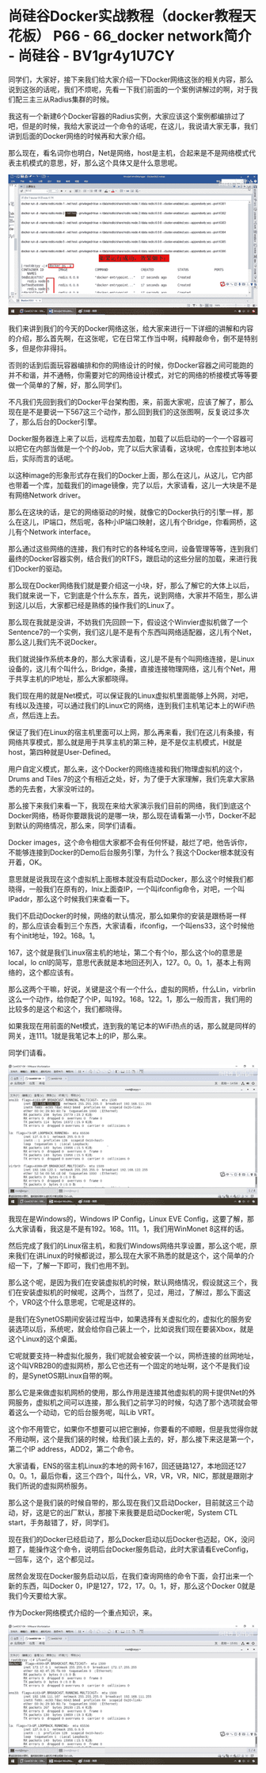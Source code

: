 # 尚硅谷Docker实战教程（docker教程天花板） P66 - 66_docker network简介 - 尚硅谷 - BV1gr4y1U7CY

同学们，大家好，接下来我们给大家介绍一下Docker网络这张的相关内容，那么说到这张的话呢，我们不烦呢，先看一下我们前面的一个案例讲解过的啊，对于我们配三主三从Radius集群的时候。

我这有一个新建6个Docker容器的Radius实例，大家应该这个案例都编排过了吧，但是的时候，我给大家说过一个命令的话呢，在这儿，我说请大家无事，我们讲到后面的Docker网络的时候再和大家介绍。

那么现在，看名词你也明白，Net是网络，host是主机，合起来是不是网络模式代表主机模式的意思，好，那么这个具体又是什么意思呢。

![](img/a7b2a8599ecf9561137c6dad78e8b952_1.png)

我们来讲到我们的今天的Docker网络这张，给大家来进行一下详细的讲解和内容的介绍，那么首先啊，在这张呢，它在日常工作当中啊，纯粹敲命令，倒不是特别多，但是你非得抖。

否则的话到后面玩容器编排和你的网络设计的时候，你Docker容器之间可能跑的并不和谐，并不通畅，你需要对它的网络设计模式，对它的网络的桥接模式等等要做一个简单的了解，好，那么同学们。

不凡我们先回到我们的Docker平台架构图，来，前面大家呢，应该了解了，那么现在是不是要说一下567这三个动作，那么回到我们的这张图啊，反复说过多次了，那么后台的Docker引擎。

Docker服务器连上来了以后，远程库去加载，加载了以后启动的一个一个容器可以把它在内部当做是一个个的Job，完了以后大家请看，这块呢，仓库拉到本地以后，实际而言的话呢。

以这种image的形象形式存在我们的Docker上面，那么在这儿，从这儿，它内部也带着一个库，加载我们的image镜像，完了以后，大家请看，这儿一大块是不是有网络Network driver。

那么在这块的话，是它的网络驱动的时候，就像它的Docker执行的引擎一样，那么在这儿，IP端口，然后呢，各种小IP端口映射，这儿有个Bridge，你看网桥，这儿有个Network interface。

那么通过这些网络的连接，我们有时它的各种域名空间，设备管理等等，连到我们最终的Docker容器实例，结合我们的RTFS，跟启动的这些分层的加载，来进行我们Docker的驱动。

那么现在Docker网络我们就是要介绍这一小块，好，那么了解它的大体上以后，我们就来说一下，它到底是个什么东东，首先，说到网络，大家并不陌生，那么讲到这儿以后，大家都已经是熟练的操作我们的Linux了。

那么现在我就是没讲，不妨我们先回顾一下，假设这个Winvier虚拟机做了一个Sentence7的一个实例，我们这儿是不是有个东西叫网络适配器，这儿有个Net，那么这儿我们先不说Docker。

我们就说操作系统本身的，那么大家请看，这儿是不是有个叫网络连接，是Linux设备的，这儿有个叫什么，Bridge，条接，直接连接物理网络，这儿有个Net，用于共享主机的IP地址，那么大家都晓得。

我们现在用的就是Net模式，可以保证我的Linux虚拟机里面能够上外网，对吧，有线以及连接，可以通过我们的Linux它的网络，连到我们主机笔记本上的WiFi热点，然后连上去。

保证了我们在Linux的宿主机里面可以上网，那么再来看，我们在这儿有条接，有网络共享模式，那么就是用于共享主机的第三种，是不是仅主机模式，H就是host，第四种就是User-Defined。

用户自定义模式，那么来，这个Docker的网络连接和我们物理虚拟机的这个，Drums and Tiles 7的这个有相近之处，好，为了便于大家理解，我们先拿大家熟悉的先去套，大家没听过的。

那么接下来我们来看一下，我现在来给大家演示我们目前的网络，我们到底这个Docker网络，杨哥你要跟我说的是哪一块，那么现在请看第一小节，Docker不起到默认的网络情况，那么来，同学们请看。

Docker images，这个命令相信大家都不会有任何怀疑，敲烂了吧，他告诉你，不能够连接到Docker的Demo后台服务引擎，为什么？我这个Docker根本就没有开着，OK。

意思就是说我现在这个虚拟机上面根本就没有启动Docker，那么这个时候我们都晓得，一般我们在原有的，Inix上面查IP，一个叫ifconfig命令，对吧，一个叫IPaddr，那么这个时候我们来查看一下。

我们不启动Docker的时候，网络的默认情况，那么如果你的安装是跟杨哥一样的，那么应该会看到三个东西，大家请看，ifconfig，一个叫ens33，这个时候他有个init地址，192。168。1。

167，这个就是我们Linux宿主机的地址，第二个有个lo，那么这个lo的意思是local，lo cnl的简写，意思代表就是本地回还列入，127。0。0。1，基本上有网络的，这个都应该有。

那么这两个干嘛，好说，关键是这个有一个什么，虚拟的网桥，什么Lin，virbrlin这么一个动作，给你配了个IP，叫192。168。122。1，那么一般而言，我们用的比较多的是这个和这个，我们都晓得。

如果我现在用前面的Net模式，连到我的笔记本的WiFi热点的话，那么就是同样的网关，连111。1就是我笔记本上的IP，那么来。

同学们请看。

![](img/a7b2a8599ecf9561137c6dad78e8b952_3.png)

我现在是Windows的，Windows IP Config，Linux EVE Config，这要了解，那么大家请看，我这是不是有192。168。111。1，我们用WinMonet 8这样的话。

然后完成了我们的Linux宿主机，和我们Windows网络共享设置，那么这个呢，原来我们在讲Linux的时候都说过，那么现在大家不熟悉的就是这个，这个简单的介绍一下，了解一下即可，我们也用不到。

那么这个呢，是因为我们在安装虚拟机的时候，默认网络情况，假设就这三个，我们在安装虚拟机的时候呢，这两个，当然了，见过，用过，了解过，那么下面这个，VR0这个什么意思呢，它呢是这样的。

是我们在SynetOS期间安装过程当中，如果选择有关虚拟化的，虚拟化的服务安装选项以后，系统呢，就会给你自己装上一个，比如说我们现在要装Xbox，就是这个Linux的这个桌面。

它呢就要支持一种虚拟化服务，我们呢就会被安装一个以，网桥连接的丝网地址，这个叫VRB2B0的虚拟网桥，那么它也还有一个固定的地址啊，这个不是我们设的，是SynetOS期Linux自带的啊。

那么它是来做虚拟机网桥的使用，那么作用是连接其他虚拟机的网卡提供Net的外网服务，虚拟机之间可以连接，那么我们之前学习的时候，勾选了那个选项就会带着这么一个动动，它的后台服务呢，叫Lib VRT。

这个你不用管它，如果你不想要可以把它删掉，你要看的不顺眼，但是我觉得你就不用动啊，这个是我们装的时候，给我们装上去的，好，那么接下来这是第一个，第二个IP address，ADD2，第二个命令。

大家请看，ENS的宿主机Linux的本地的网卡167，回还链路127，本地回还127 0。0。1，最后你看，这三个四个，叫什么，VR，VR，VR，NIC，那就是跟刚才我们所说的虚拟网桥服务。

那么这个是我们装的时候自带的，那么现在我们又启动Docker，目前就这三个动动，好，这是它的出厂默认，那接下来我要是启动Docker呢，System CTL start，手务敲错了，好，同学们。

现在我们的Docker已经启动了，那么Docker启动以后Docker也迈起，OK，没问题了，能操作这个命令，说明后台Docker服务启动，此时大家请看EveConfig，一回车，这个，这个都见过。

居然会发现在Docker服务启动以后，在我们查询网络的命令下面，会打出来一个新的东西，叫Docker 0，IP是127，172，17。0。1，好，那么这个Docker 0就是我们今天要给大家。

作为Docker网络模式介绍的一个重点知识，来。

![](img/a7b2a8599ecf9561137c6dad78e8b952_5.png)